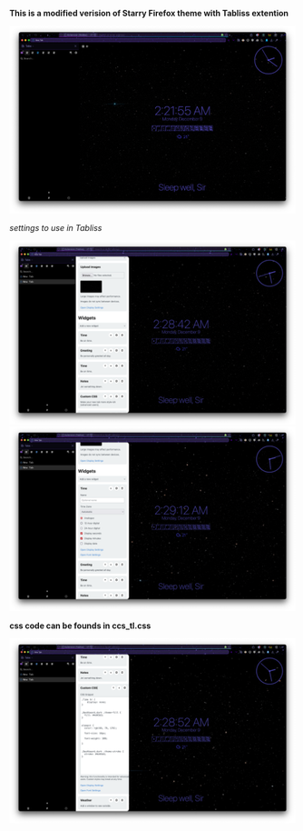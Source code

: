 **This is a modified verision of Starry Firefox theme with Tabliss extention**

![Browser preview](/preview/preview.png)

*settings to use in Tabliss*

![Browser preview](/preview/widgets-in-tabliss.png)
![Browser preview](/preview/time-setting.png)

**css code can be founds in ccs_tl.css**

![Browser preview](/preview/custom-css.png)

